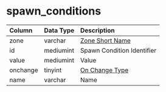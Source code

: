 # spawn_conditions

| Column | Data Type | Description |
| :--- | :--- | :--- |
| zone | varchar | [Zone Short Name](../../../../categories/zones/zone-list) |
| id | mediumint | Spawn Condition Identifier |
| value | mediumint | Value |
| onchange | tinyint | [On Change Type](../../../../categories/npc/spawns/on-change-types) |
| name | varchar | Name |

